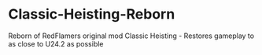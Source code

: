 # Classic-Heisting-Reborn
Reborn of RedFlamers original mod Classic Heisting - Restores gameplay to as close to U24.2 as possible
